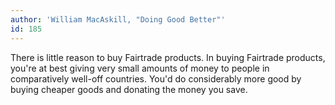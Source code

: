 ```yaml
---
author: 'William MacAskill, "Doing Good Better"'
id: 185
---
```


There is little reason to buy Fairtrade products. In buying Fairtrade products, you're at best giving very small amounts of money to people in comparatively well-off countries. You'd do considerably more good by buying cheaper goods and donating the money you save.